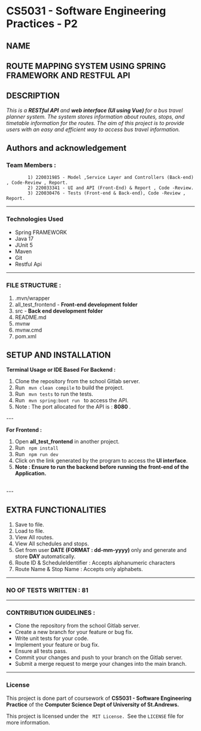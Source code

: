 # CS5031 - Software Engineering Practices - P2


## NAME
**ROUTE MAPPING SYSTEM USING SPRING FRAMEWORK AND RESTFUL API**
--
## DESCRIPTION
<p> 
<em> This is a <strong>RESTful API</strong> and <strong> web interface (UI using Vue) </strong> for a bus travel planner system. The system stores information about routes, stops, and timetable information for the routes. The aim of this project is to provide users with an easy and efficient way to access bus travel information.
</em>
</p>

## Authors and acknowledgement

### Team Members :

            1) 220031985 - Model ,Service Layer and Controllers (Back-end) , Code-Review , Report.
            2) 220033341 - UI and API (Front-End) & Report , Code -Review.
            3) 220030476 - Tests (Front-end & Back-end), Code -Review , Report.


--- 

### Technologies Used

* Spring FRAMEWORK
* Java 17 
* JUnit 5
* Maven
* Git
* Restful Api
---

### FILE STRUCTURE :

<ol>
<li>.mvn/wrapper	
<li>all_test_frontend - <strong> Front-end development folder</strong>
<li> src - <strong> Back end development folder </strong>     
<li>README.md
<li>mvnw	
<li>mvnw.cmd
<li>pom.xml
</ol>


## SETUP AND INSTALLATION

<strong> Terminal Usage or IDE Based</strong>
<strong> For Backend : </strong>
<ol>
<li> Clone the repository from the school Gitlab server.
<li> Run <code> mvn clean compile</code> to build the project.
<li> Run  <code> mvn tests</code> to run the tests.
<li> Run <code> mvn spring:boot run </code> to access the API.
<li> Note : The port allocated for the API is : <strong> 8080 </strong>.
<br/>
</ol>
---

<strong> For Frontend : </strong>
<ol>
<li> Open <strong>all_test_frontend</strong> in another project.
<li> Run <code> npm install</code>
<li> Run <code> npm run dev </code>
<li> Click on the link generated by the program to access the <strong>UI interface</strong>.
<li> <strong> Note : Ensure to run the backend before running the front-end of the Application.</strong>
</ol>
<br/>
---

## EXTRA FUNCTIONALITIES 
<ol>
<li> Save to file.
<li> Load to file.
<li> View All routes.
<li> View All schedules and stops.
<li> Get from user <strong> DATE (FORMAT : dd-mm-yyyy) </strong> only and generate and store <strong>DAY </strong> automatically. 
<li> Route ID & ScheduleIdentifier : Accepts alphanumeric characters 
<li> Route Name & Stop Name : Accepts only alphabets.
</ol>

---

### NO OF TESTS WRITTEN : 81 

---

### CONTRIBUTION GUIDELINES : 
- Clone the repository from the school Gitlab server.
- Create a new branch for your feature or bug fix.
- Write unit tests for your code.
- Implement your feature or bug fix.
- Ensure all tests pass.
- Commit your changes and push to your branch on the Gitlab server.
- Submit a merge request to merge your changes into the main branch.

--- 
### License
This project is done part of coursework of <strong> CS5031 - Software Engineering Practice</strong> of the <strong> Computer Science Dept of University of St.Andrews.</strong> </br>

This project is licensed under the <code> MIT License. </code>See the <code>LICENSE</code> file for more information.




